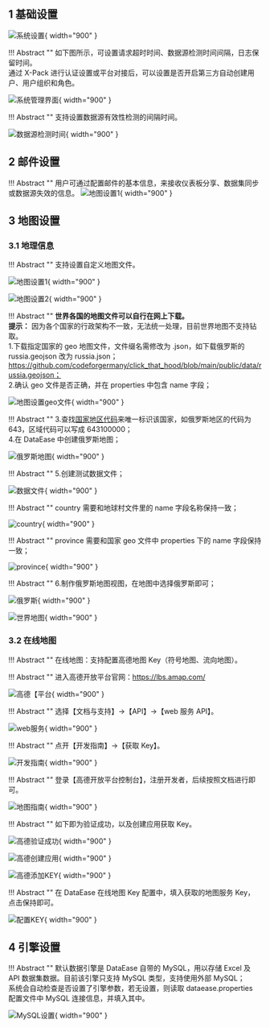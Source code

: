 ## 1 基础设置

![系统设置](../../img/system_management/系统设置.png){ width="900" }

!!! Abstract ""
    如下图所示，可设置请求超时时间、数据源检测时间间隔，日志保留时间。  
    通过 X-Pack 进行认证设置或平台对接后，可以设置是否开启第三方自动创建用户、用户组织和角色。

![系统管理界面](../../img/system_management/基础设置.png){ width="900" }


!!! Abstract ""
    支持设置数据源有效性检测的间隔时间。

![数据源检测时间](../../img/system_management/数据源检测时间.png){ width="900" }

## 2 邮件设置
!!! Abstract ""
    用户可通过配置邮件的基本信息，来接收仪表板分享、数据集同步或数据源失效的信息。
![地图设置1](../../img/system_management/邮件设置.png){ width="900" }

## 3 地图设置

### 3.1 地理信息

!!! Abstract ""
    支持设置自定义地图文件。

![地图设置1](../../img/system_management/地图界面.png){ width="900" }

![地图设置2](../../img/system_management/添加地图文件.png){ width="900" }

!!! Abstract ""
    **世界各国的地图文件可以自行在网上下载。**  
    **提示：** 因为各个国家的行政架构不一致，无法统一处理，目前世界地图不支持钻取。  
    1.下载指定国家的 geo 地图文件，文件缀名需修改为 .json，如下载俄罗斯的 russia.geojson 改为 russia.json；
    https://github.com/codeforgermany/click_that_hood/blob/main/public/data/russia.geojson；  
    2.确认 geo 文件是否正确，并在 properties 中包含 name 字段；

![地图设置geo文件](../../img/system_management/地图设置geo文件.png){ width="900" }

!!! Abstract ""
    3.查找[国家地区代码](https://zh.wikipedia.org/wiki/%E5%9C%8B%E5%AE%B6%E5%9C%B0%E5%8D%80%E4%BB%A3%E7%A2%BC)来唯一标识该国家，如俄罗斯地区的代码为 643，区域代码可以写成 643100000；  
    4.在 DataEase 中创建俄罗斯地图；

![俄罗斯地图](../../img/system_management/俄罗斯地图.png){ width="900" }

!!! Abstract ""
    5.创建测试数据文件；

![数据文件](../../img/system_management/数据文件.png){ width="900" }

!!! Abstract ""
    country 需要和地球村文件里的 name 字段名称保持一致；

![country](../../img/system_management/country.png){ width="900" }

!!! Abstract ""
    province 需要和国家 geo 文件中 properties 下的 name 字段保持一致；

![province](../../img/system_management/地图设置geo文件.png){ width="900" }

!!! Abstract ""
    6.制作俄罗斯地图视图，在地图中选择俄罗斯即可；

![俄罗斯](../../img/system_management/俄罗斯.png){ width="900" }

![世界地图](../../img/system_management/世界地图.png){ width="900" }

### 3.2 在线地图

!!! Abstract ""
    在线地图：支持配置高德地图 Key（符号地图、流向地图）。

!!! Abstract ""
    进入高德开放平台官网：https://lbs.amap.com/

![高德【平台](../../img/system_management/高德平台.PNG){ width="900" }

!!! Abstract ""
    选择【文档与支持】->【API】->【web 服务 API】。

![web服务](../../img/system_management/高德平台.PNG){ width="900" }

!!! Abstract ""
    点开【开发指南】->【获取 Key】。

![开发指南](../../img/system_management/高德开发指南.PNG){ width="900" }

!!! Abstract ""
    登录【高德开放平台控制台】，注册开发者，后续按照文档进行即可。

![地图指南](../../img/system_management/高德地图指南.PNG){ width="900" }

!!! Abstract ""
    如下即为验证成功，以及创建应用获取 Key。

![高德验证成功](../../img/system_management/高德验证成功.PNG){ width="900" }

![高德创建应用](../../img/system_management/高德创建应用.png){ width="900" }

![高德添加KEY](../../img/system_management/高德添加KEY.png){ width="900" }


!!! Abstract ""
    在 DataEase 在线地图 Key 配置中，填入获取的地图服务 Key，点击保持即可。

![配置KEY](../../img/system_management/配置KEY.png){ width="900" }


## 4 引擎设置

!!! Abstract ""
    默认数据引擎是 DataEase 自带的 MySQL，用以存储 Excel 及 API 数据集数据。目前该引擎只支持 MySQL 类型，支持使用外部 MySQL；  
    系统会自动检查是否设置了引擎参数，若无设置，则读取 dataease.properties 配置文件中 MySQL 连接信息，并填入其中。

![MySQL设置](../../img/system_management/引擎管理.png){ width="900" }

